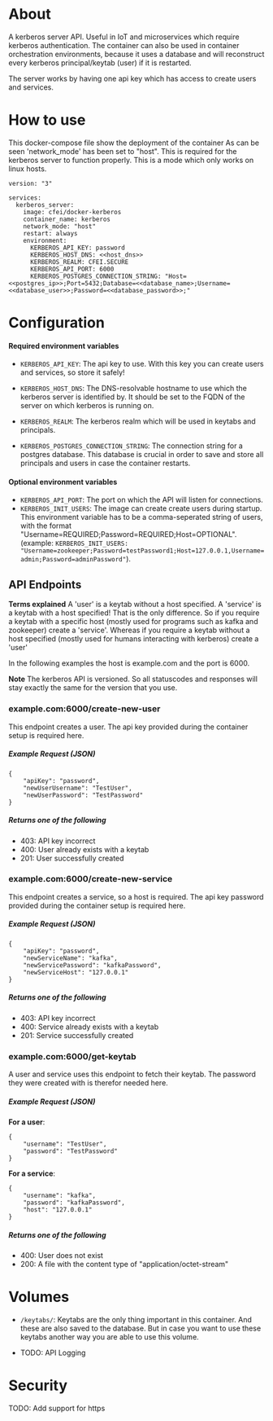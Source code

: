 # About
A kerberos server API. Useful in IoT and microservices which require kerberos authentication. The container can also be used in container orchestration environments, because it uses a database and will reconstruct every kerberos principal/keytab (user) if it is restarted.

The server works by having one api key which has access to create users and services.

# How to use
This docker-compose file show the deployment of the container
As can be seen 'network_mode' has been set to "host". This is required for the kerberos server to function properly. This is a mode which only works on linux hosts.

```
version: "3"

services:
  kerberos_server:
    image: cfei/docker-kerberos
    container_name: kerberos
    network_mode: "host"
    restart: always
    environment:
      KERBEROS_API_KEY: password
      KERBEROS_HOST_DNS: <<host_dns>>
      KERBEROS_REALM: CFEI.SECURE
      KERBEROS_API_PORT: 6000
      KERBEROS_POSTGRES_CONNECTION_STRING: "Host=<<postgres_ip>>;Port=5432;Database=<<database_name>;Username=<<database_user>>;Password=<<database_password>>;"
```

# Configuration

#### Required environment variables

- `KERBEROS_API_KEY`: The api key to use. With this key you can create users and services, so store it safely!

- `KERBEROS_HOST_DNS`: The DNS-resolvable hostname to use which the kerberos server is identified by. It should be set to the FQDN of the server on which kerberos is running on.

- `KERBEROS_REALM`: The kerberos realm which will be used in keytabs and principals.

- `KERBEROS_POSTGRES_CONNECTION_STRING`: The connection string for a postgres database. This database is crucial in order to save and store all principals and users in case the container restarts.

#### Optional environment variables

- `KERBEROS_API_PORT`: The port on which the API will listen for connections.
- `KERBEROS_INIT_USERS`: The image can create create users during startup. This environment variable has to be a comma-seperated string of users, with the format "Username=REQUIRED;Password=REQUIRED;Host=OPTIONAL". (example: `KERBEROS_INIT_USERS: "Username=zookeeper;Password=testPassword1;Host=127.0.0.1,Username=admin;Password=adminPassword"`).


## API Endpoints
**Terms explained**
A 'user' is a keytab without a host specified. 
A 'service' is a keytab with a host specified! That is the only difference. So if you require a keytab with a specific host (mostly used for programs such as kafka and zookeeper) create a 'service'. Whereas if you require a keytab without a host specified (mostly used for humans interacting with kerberos) create a 'user'

In the following examples the host is example.com and the port is 6000.

**Note** The kerberos API is versioned. So all statuscodes and responses will stay exactly the same for the version that you use.

### example.com:6000/create-new-user
This endpoint creates a user. The api key provided during the container setup is required here.
##### Example Request (JSON)
```
{
	"apiKey": "password",
	"newUserUsername": "TestUser",
	"newUserPassword": "TestPassword"
}
```
##### Returns one of the following
- 403: API key incorrect
- 400: User already exists with a keytab
- 201: User successfully created

### example.com:6000/create-new-service
This endpoint creates a service, so a host is required. The api key password provided during the container setup is required here.
##### Example Request (JSON)
```
{
	"apiKey": "password",
	"newServiceName": "kafka",
	"newServicePassword": "kafkaPassword",
	"newServiceHost": "127.0.0.1"
}
```
##### Returns one of the following
- 403: API key incorrect
- 400: Service already exists with a keytab
- 201: Service successfully created

### example.com:6000/get-keytab
A user and service uses this endpoint to fetch their keytab. The password they were created with is therefor needed here.
##### Example Request (JSON)
**For a user**:
```
{
	"username": "TestUser",
	"password": "TestPassword"
}
```
**For a service**:
```
{
	"username": "kafka",
	"password": "kafkaPassword",
    "host": "127.0.0.1"
}
```
##### Returns one of the following
- 400: User does not exist
- 200: A file with the content type of "application/octet-stream"

# Volumes

- `/keytabs/`: Keytabs are the only thing important in this container. And these are also saved to the database. But in case you want to use these keytabs another way you are able to use this volume.
  
- TODO: API Logging

# Security
TODO: Add support for https